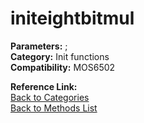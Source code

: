 # initeightbitmul

**Parameters:** ;  
**Category:** Init functions  
**Compatibility:** MOS6502  

**Reference Link:**  
[Back to Categories](../categories/init_functions.md)  
[Back to Methods List](../../SUMMARY.md)

